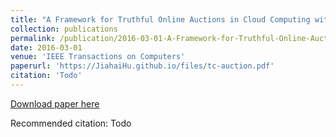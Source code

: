 ```yaml
---
title: "A Framework for Truthful Online Auctions in Cloud Computing with Heterogeneous User Demands"
collection: publications
permalink: /publication/2016-03-01-A-Framework-for-Truthful-Online-Auctions-in-Cloud-Computing-with-Heterogeneous-User-Demands
date: 2016-03-01
venue: 'IEEE Transactions on Computers'
paperurl: 'https://JiahaiHu.github.io/files/tc-auction.pdf'
citation: 'Todo'
---
```


<a href='https://JiahaiHu.github.io/files/tc-auction.pdf'>Download paper here</a>

Recommended citation: Todo